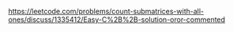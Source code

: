 https://leetcode.com/problems/count-submatrices-with-all-ones/discuss/1335412/Easy-C%2B%2B-solution-oror-commented